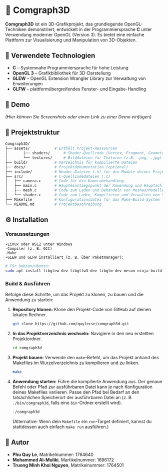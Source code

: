 # 🧊 Comgraph3D

**Comgraph3D** ist ein 3D-Grafikprojekt, das grundlegende OpenGL-Techniken demonstriert, entwickelt in der Programmiersprache **C** unter Verwendung moderner OpenGL (Version 3). Es bietet eine einfache Plattform zur Visualisierung und Manipulation von 3D-Objekten.

## 🔧 Verwendete Technologien

- **C** – Systemnahe Programmiersprache für hohe Leistung
- **OpenGL 3** – Grafikbibliothek für 3D-Darstellung
- **GLEW** – OpenGL Extension Wrangler Library zur Verwaltung von Erweiterungen
- **GLFW** – plattformübergreifendes Fenster- und Eingabe-Handling

## 🚀 Demo

*(Hier können Sie Screenshots oder einen Link zu einer Demo einfügen)*

## 📁 Projektstruktur

```bash
Comgraph3D/
├── assets/           # Enthält Projekt-Ressourcen
│       ├── shaders/      # Shader-Quellcode (Vertex, Fragment, Geometrie...) (z.B. .vert, .frag)
│     	└── textures/     # Bilddateien für Texturen (z.B. .png, .jpg)      
├── build/            # Verzeichnis für kompilierte Dateien
├── docs/             # Projektdokumentation (optional)
├── include/          # Header-Dateien (.h) für die Module deines Projekts
├── src/              # C-Quellcodedateien (.c)
│   ├── camera.c      # Code für die Kamerabehandlung
│   ├── main.c        # Haupteinstiegspunkt der Anwendung und Hauptschleife
│   ├── mesh.c        # Code zum Laden und Behandeln von Meshes/Modellen
│   └── shader.c      # Code zum Laden, Kompilieren und Verwalten von Shadern
├── Makefile          # Konfigurationsdatei für das Make-Build-System
└── README.md         # Projektbeschreibung
```
## ⚙️ Installation
### Voraussetzungen
	-Linux oder WSL2 unter Windows
	-Compiler (z. B. GCC)
	-Make
	-GLEW und GLFW installiert (z. B. über Paketmanager):
	
```bash
# Für Debian/Ubuntu:
sudo apt install libglew-dev libglfw3-dev libglm-dev meson ninja-build
```

### Build & Ausführen

Befolge diese Schritte, um das Projekt zu klonen, zu bauen und die Anwendung zu starten:

1.  **Repository klonen:**
    Klone den Projekt-Code von GitHub auf deinen lokalen Rechner.
    ```bash
    git clone https://github.com/quylecse/comgraph3d.git
    ```

2.  **In das Projektverzeichnis wechseln:**
    Navigiere in den neu erstellten Projektordner.
    ```bash
    cd comgraph3d
    ```

3.  **Projekt bauen:**
    Verwende den `make`-Befehl, um das Projekt anhand des Makefiles im Wurzelverzeichnis zu kompilieren und zu linken.
    ```bash
    make
    ```

4.  **Anwendung starten:**
    Führe die kompilierte Anwendung aus. Der genaue Befehl oder Pfad zur ausführbaren Datei kann je nach Konfiguration deines Makefiles variieren. Passe den Pfad bei Bedarf an den tatsächlichen Speicherort der ausführbaren Datei an (z. B. `./bin/comgraph3d`, falls eine `bin`-Ordner erstellt wird).
    ```bash
    ./comgraph3d
    ```
    (Alternative: Wenn dein `Makefile` ein `run`-Target definiert, kannst du stattdessen auch einfach `make run` ausführen.)

## 👤 Autor

- **Phu Quy Le**, Matrikelnummer: 1764640
- **Mohammed Al-Muliki**, Martikelnummer: 1696172
- **Truong Minh Khoi Nguyen**, Matrikelnummer: 1764501
